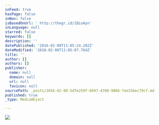 ```yaml
---
inFeed: true
hasPage: false
inNav: false
isBasedOnUrl: ' http://thegr.id/1QLoAyn'
inLanguage: null
starred: false
keywords: []
description: ''
datePublished: '2016-02-08T11:05:24.282Z'
dateModified: '2016-02-08T11:05:07.764Z'
title: ''
author: []
authors: []
publisher:
  name: null
  domain: null
  url: null
  favicon: null
sourcePath: _posts/2016-02-08-5dfe259f-6947-4788-9866-7ee33bec79cf.md
published: true
_type: MediaObject

---
```

![](https://the-grid-user-content.s3-us-west-2.amazonaws.com/cf0f12b9-dcb7-43be-be4e-a0d434493f06.jpg)
